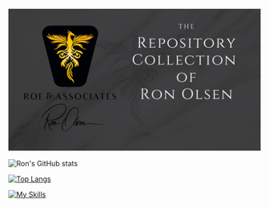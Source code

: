 ![opening image](https://github.com/ronroeandassociates/assets/blob/master/images/repos_personal_olsr.png)

![Ron's GitHub stats](https://github-readme-stats.vercel.app/api?username=ronroeandassociates&show_icons=true&theme=gotham)

[![Top Langs](https://github-readme-stats.vercel.app/api/top-langs/?username=ronroeandassociates&layout=compact)](https://github.com/ronroeandassociates/github-readme-stats)

[![My Skills](https://skillicons.dev/icons?i=html,css,c,vscode,vim,emacs,powershell,py,nodejs,nginx,sass,tailwind,mysql,linux,linkedin,twitter,stackoverflow,openstack,js,jquery,java,github,fortran,figma,redis,ai,react,bootstrap&perline=10)](https://skillicons.dev)
